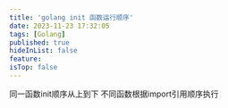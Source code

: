 ```yaml
---
title: 'golang init 函数运行顺序'
date: 2023-11-23 17:32:05
tags: [Golang]
published: true
hideInList: false
feature: 
isTop: false
---
```

同一函数init顺序从上到下
不同函数根据import引用顺序执行